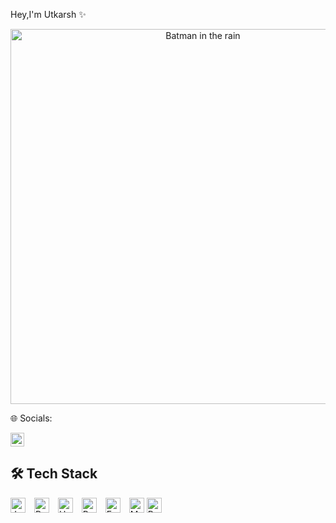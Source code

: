 Hey,I'm Utkarsh ✨




<div align="center">
  <img src="batman.gif" alt="Batman in the rain" width="600"/>
</div>




🌐 Socials:

[<img src="https://cdn.jsdelivr.net/gh/devicons/devicon/icons/linkedin/linkedin-original.svg" alt="LinkedIn" style="height: 22px;"/>](https://www.linkedin.com/in/utkarsh-s-973885316/)


## 🛠️ Tech Stack

<p align="left">
  <img src="https://cdn.jsdelivr.net/gh/devicons/devicon/icons/java/java-original.svg" alt="Java" style="height: 24px; margin-right: 10px;" />
  <img src="https://cdn.jsdelivr.net/gh/devicons/devicon/icons/python/python-original.svg" alt="Python" style="height: 24px; margin-right: 10px;" />
  <img src="https://raw.githubusercontent.com/encode/uvicorn/master/docs/uvicorn.png" alt="Uvicorn" style="height: 24px; margin-right: 10px;" />
  <img src="https://cdn.simpleicons.org/pydantic/ff0000" alt="Pydantic" style="height: 24px; margin-right: 10px;" />
  <img src="https://cdn.jsdelivr.net/gh/devicons/devicon/icons/fastapi/fastapi-original.svg" alt="FastAPI" style="height: 24px; margin-right: 10px;" />
  <img src="https://cdn.jsdelivr.net/gh/devicons/devicon/icons/mongodb/mongodb-original.svg" alt="MongoDB" style="height: 24px;" />
  <img src="https://cdn.simpleicons.org/render/FFFFFF" alt="Render" style="height: 24px; margin-right: 10px;" />
</p>

